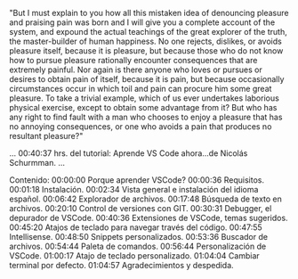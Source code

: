 "But I must explain to you how all this mistaken idea of
denouncing pleasure and praising pain was born and I will give you
a complete account of the system, and expound the actual teachings
of the great explorer of the truth, the master-builder of
human happiness. No one rejects, dislikes, or avoids pleasure
itself, because it is pleasure, but because those who do not know
how to pursue pleasure rationally encounter consequences that
are extremely painful. Nor again is there anyone who loves or
pursues or desires to obtain pain of itself, because it is pain,
but because occasionally circumstances occur in which toil and pain
can procure him some great pleasure. To take a trivial example,
which of us ever undertakes laborious physical exercise, except
to obtain some advantage from it? But who has any right to find
fault with a man who chooses to enjoy a pleasure that has no
annoying consequences, or one who avoids a pain that produces
no resultant pleasure?"



...
00:40:37 hrs. del tutorial: Aprende VS Code ahora...de Nicolás Schurmman.
...

Contenido:
00:00:00 Porque aprender VSCode?
00:00:36 Requisitos.
00:01:18 Instalación.
00:02:34 Vista general e instalación del idioma español.
00:06:42 Explorador de archivos.
00:17:48 Búsqueda de texto en archivos.
00:20:10 Control de versiones con GIT.
00:30:31 Debugger, el depurador de VSCode.
00:40:36 Extensiones de VSCode, temas sugeridos.
00:45:20 Atajos de teclado para navegar través del código. 
00:47:55 Intellisense.
00:48:50 Snippets personalizados.
00:53:36 Buscador de archivos.
00:54:44 Paleta de comandos.
00:56:44 Personalización de VSCode.
01:00:17 Atajo de teclado personalizado.
01:04:04 Cambiar terminal por defecto.
01:04:57 Agradecimientos y despedida.